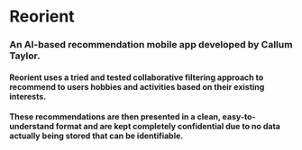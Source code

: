 # Reorient

### An AI-based recommendation mobile app developed by Callum Taylor.
#### Reorient uses a tried and tested collaborative filtering approach to recommend to users hobbies and activities based on their existing interests. 

#### These recommendations are then presented in a clean, easy-to-understand format and are kept completely confidential due to no data actually being stored that can be identifiable.
